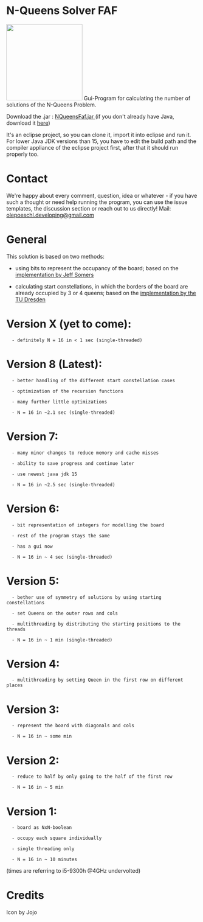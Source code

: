 # N-Queens Solver FAF
<img src="https://www.student.hs-mittweida.de/~opoeschl/queenFire_FAF.png" width="200" height="200" />
Gui-Program for calculating the number of solutions of the N-Queens Problem.

Download the .jar :     <a href="https://www.student.hs-mittweida.de/~opoeschl/NQueensFaf.jar"> NQueensFaf.jar </a>
(if you don't already have Java, download it <a href="https://www.java.com/en/download/manual.jsp">here</a>)

It's an eclipse project, so you can clone it, import it into eclipse and run it.
For lower Java JDK versions than 15, you have to edit the build path and the compiler appliance of the eclipse project first, after that it should run properly too.

# Contact
We're happy about every comment, question, idea or whatever - if you have such a thought or need help running the program, you can use the issue templates, the discussion section or reach out to us directly!
Mail: olepoeschl.developing@gmail.com


# General
This solution is based on two methods:

- using bits to represent the occupancy of the board; based on the <a href="http://users.rcn.com/liusomers/nqueen_demo/nqueens.html">implementation by Jeff Somers </a>
      
- calculating start constellations, in which the borders of the board are already occupied by 3 or 4 queens; based on the <a href="https://tu-dresden.de">implementation by the TU Dresden</a>


# Version X (yet to come):
      - definitely N = 16 in < 1 sec (single-threaded)
# Version 8 (Latest):
      - better handling of the different start constellation cases
      
      - optimization of the recursion functions
      
      - many further little optimizations

      - N = 16 in ~2.1 sec (single-threaded) 
# Version 7:
      - many minor changes to reduce memory and cache misses
      
      - ability to save progress and continue later
      
      - use newest java jdk 15
      
      - N = 16 in ~2.5 sec (single-threaded) 
# Version 6:
      - bit representation of integers for modelling the board
      
      - rest of the program stays the same
      
      - has a gui now
      
      - N = 16 in ~ 4 sec (single-threaded)
# Version 5:
      - bether use of symmetry of solutions by using starting constellations
      
      - set Queens on the outer rows and cols
      
      - multithreading by distributing the starting positions to the threads
      
      - N = 16 in ~ 1 min (single-threaded)      
# Version 4:
      - multithreading by setting Queen in the first row on different places
# Version 3:
      - represent the board with diagonals and cols 
      
      - N = 16 in ~ some min
# Version 2:
      - reduce to half by only going to the half of the first row
      
      - N = 16 in ~ 5 min
# Version 1: 
      - board as NxN-boolean
      
      - occupy each square individually
      
      - single threading only
      
      - N = 16 in ~ 10 minutes
      
      
(times are referring to i5-9300h @4GHz undervolted)
 
      
# Credits
Icon by Jojo
      
      
      
      
      
      
      
     
      
      
      
      
